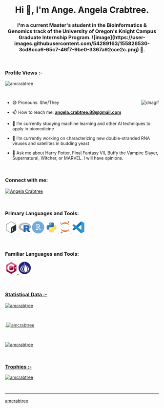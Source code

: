 <h1 align="center">Hi 👋, I'm Ange. Angela Crabtree.</h1>
<h3 align="center">I'm a current Master's student in the Bioinformatics & Genomics track of the University of Oregon's Knight Campus Graduate Internship Program. ![image](https://user-images.githubusercontent.com/54289163/155826530-3cd8cca6-65c7-46f7-9be0-3367a92cce2c.png) 🌟.</h3>

<br>

<p align="right"> <h3>Profile Views :-</h3> <img src="https://komarev.com/ghpvc/?username=amcrabtree&label=Profile%20views&color=0e75b6&style=flat"
    alt="amcrabtree" /> 
  </p>

<br>

<p><img align="right" src="https://media.giphy.com/media/s1IJ0L8hZ4wms/giphy.gif" alt="dnagif" /></p>

- 😄 Pronouns: She/They
- 📫 How to reach me: **angela.crabtree.88@gmail.com**

- 🌱 I’m currently studying machine learning and other AI techniques to apply in biomedicine
- 🔭 I’m currently working on characterizing new double-stranded RNA viruses and satellites in budding yeast

- 💬 Ask me about Harry Potter, Final Fantasy VII, Buffy the Vampire Slayer, Supernatural, Witcher, or MARVEL. I will have opinions. 

<br>

<h3 align="left">Connect with me:</h3>
<p align="left">
  <a href="https://linkedin.com/in/amcrabtree" target="blank"><img align="center"
      src="https://raw.githubusercontent.com/rahuldkjain/github-profile-readme-generator/master/src/images/icons/Social/linked-in-alt.svg"
      alt="Angela Crabtree" height="30" width="40" /></a>

</p>

<br>

<h3 align="left">Primary Languages and Tools:</h3>
<p align="left"> <a href="https://opensource.com/resources/what-bash" target="_blank" rel="noreferrer"> <img
      src="https://github.com/devicons/devicon/blob/master/icons/bash/bash-original.svg" alt="bash" width="40"
      height="40" /> </a> <a href="https://www.r-project.org/" target="_blank" rel="noreferrer"> <img
      src="https://github.com/devicons/devicon/blob/master/icons/r/r-original.svg" alt="r" width="40"
      height="40" /> </a> <a href="https://www.rstudio.com/" target="_blank" rel="noreferrer"> <img
      src="https://github.com/devicons/devicon/blob/master/icons/rstudio/rstudio-original.svg" alt="rstudio" width="40"
      height="40" /> </a> <a href="https://www.python.org" target="_blank" rel="noreferrer"> <img
      src="https://raw.githubusercontent.com/devicons/devicon/master/icons/python/python-original.svg" alt="python"
      width="40" height="40" /> </a> <a href="https://jupyter.org/" target="_blank" rel="noreferrer"> <img
      src="https://github.com/devicons/devicon/blob/master/icons/jupyter/jupyter-original.svg" alt="jupyter" width="40"
      height="40" /> </a> <a href="https://code.visualstudio.com/" target="_blank" rel="noreferrer"> <img
      src="https://github.com/devicons/devicon/blob/master/icons/vscode/vscode-original.svg" alt="vscode" width="40"
      height="40" /> </a> </p>

<br>

<h3 align="left">Familiar Languages and Tools:</h3>
<p align="left"> <a href="https://www.w3schools.com/cpp/" target="_blank" rel="noreferrer">
    <img src="https://raw.githubusercontent.com/devicons/devicon/master/icons/cplusplus/cplusplus-original.svg"
      alt="cplusplus" width="40" height="40" /> <a href="https://www.perl.org/" target="_blank" rel="noreferrer">
    <img src="https://github.com/devicons/devicon/blob/master/icons/perl/perl-original.svg"
      alt="perl" width="40" height="40" /> </p> 
  
 <br>
  
<h3>Statistical Data :-</h3>
<p><img align="center"
    src="https://github-readme-stats.vercel.app/api/top-langs?username=amcrabtree&show_icons=true&locale=en&layout=compact"
    alt="amcrabtree" /></p>

<br>

<p>&nbsp;<img align="center" src="https://github-readme-stats.vercel.app/api?username=amcrabtree&show_icons=true&locale=en"
    alt="amcrabtree" /></p>

<br>

<p><img align="center" src="https://github-readme-streak-stats.herokuapp.com/?user=amcrabtree&" alt="amcrabtree" /></p>

<br>
<h3>Trophies :-</h3>
<p align="left"> <a href="https://github.com/ryo-ma/github-profile-trophy"><img
      src="https://github-profile-trophy.vercel.app/?username=amcrabtree" alt="amcrabtree" /></a> </p>

<p align="left"> <a href="https://twitter.com/" target="blank"><img
      src="https://img.shields.io/twitter/follow/?logo=twitter&style=for-the-badge" alt="" /></a> </p>


------------------------------------------------------------------------------------------------------------------------------------------
[amcrabtree](https://github.com/amcrabtree)
